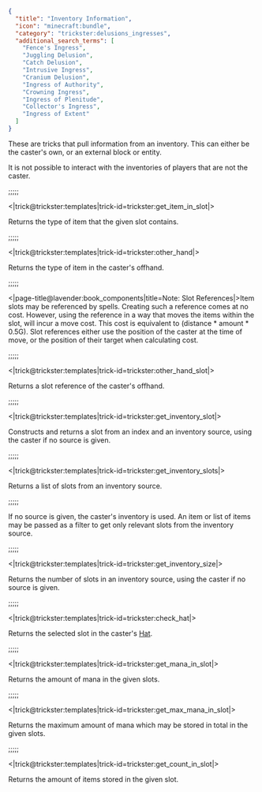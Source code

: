 ```json
{
  "title": "Inventory Information",
  "icon": "minecraft:bundle",
  "category": "trickster:delusions_ingresses",
  "additional_search_terms": [
    "Fence's Ingress",
    "Juggling Delusion",
    "Catch Delusion",
    "Intrusive Ingress",
    "Cranium Delusion",
    "Ingress of Authority",
    "Crowning Ingress",
    "Ingress of Plenitude",
    "Collector's Ingress",
    "Ingress of Extent"
  ]
}
```

These are tricks that pull information from an inventory.
This can either be the caster's own, or an external block or entity.


It is not possible to interact with the inventories of players that are not the caster.

;;;;;

<|trick@trickster:templates|trick-id=trickster:get_item_in_slot|>

Returns the type of item that the given slot contains.

;;;;;

<|trick@trickster:templates|trick-id=trickster:other_hand|>

Returns the type of item in the caster's offhand.

;;;;;

<|page-title@lavender:book_components|title=Note: Slot References|>Item slots may be referenced by spells.
Creating such a reference comes at no cost. However, using the reference in a way that moves the items within the slot, will incur a move cost.
This cost is equivalent to (distance * amount * 0.5G). 
Slot references either use the position of the caster at the time of move, or the position of their target when calculating cost.

;;;;;

<|trick@trickster:templates|trick-id=trickster:other_hand_slot|>

Returns a slot reference of the caster's offhand.

;;;;;

<|trick@trickster:templates|trick-id=trickster:get_inventory_slot|>

Constructs and returns a slot from an index and an inventory source, using the caster if no source is given.

;;;;;

<|trick@trickster:templates|trick-id=trickster:get_inventory_slots|>

Returns a list of slots from an inventory source.

;;;;;

If no source is given, the caster's inventory is used. 
An item or list of items may be passed as a filter to get only relevant slots from the inventory source.

;;;;;

<|trick@trickster:templates|trick-id=trickster:get_inventory_size|>

Returns the number of slots in an inventory source, using the caster if no source is given.

;;;;;

<|trick@trickster:templates|trick-id=trickster:check_hat|>

Returns the selected slot in the caster's [Hat](^trickster:items/top_hat).

;;;;;

<|trick@trickster:templates|trick-id=trickster:get_mana_in_slot|>

Returns the amount of mana in the given slots.

;;;;;

<|trick@trickster:templates|trick-id=trickster:get_max_mana_in_slot|>

Returns the maximum amount of mana which may be stored in total in the given slots.

;;;;;

<|trick@trickster:templates|trick-id=trickster:get_count_in_slot|>

Returns the amount of items stored in the given slot.
